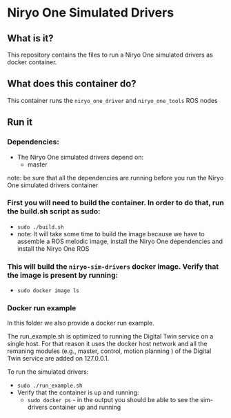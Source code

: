 # Niryo One Simulated Drivers

## What is it?

This repository contains the files to run a Niryo One simulated drivers as docker container. 

## What does this container do?

This container runs the `niryo_one_driver` and `niryo_one_tools` ROS nodes

## Run it  

### Dependencies:
- The Niryo One simulated drivers depend on:
    - master
 
note: be sure that all the dependencies are running before you run the Niryo One simulated drivers container

### First you will need to build the container. In order to do that, run the build.sh script as sudo:
- `sudo ./build.sh`
- note: It will take some time to build the image because we have to assemble a ROS melodic image, install the Niryo One dependencies and install the Niryo One ROS  

### This will build the `niryo-sim-drivers` docker image. Verify that the image is present by running:
- `sudo docker image ls`

### Docker run example
In this folder we also provide a docker run example. 

The run_example.sh is optimized to running the Digital Twin service on a single host. For that reason it uses the docker host network and all the remaning modules (e.g., master, control, motion planning ) of the Digital Twin service are added on 127.0.0.1.

To run the simulated drivers:
- `sudo ./run_example.sh`
- Verify that the container is up and running:
    - `sudo docker ps` - in the output you should be able to see the sim-drivers container up and running


